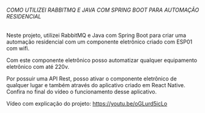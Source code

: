 ###### COMO UTILIZEI RABBITMQ E JAVA COM SPRING BOOT PARA AUTOMAÇÃO RESIDENCIAL

Neste projeto, utilizei RabbitMQ e Java com Spring Boot para criar uma automação residencial com um componente eletrônico criado com ESP01 com wifi.

Com este componente eletrônico posso automatizar qualquer equipamento eletrônico com até 220v.

Por possuir uma API Rest, posso ativar o componente eletrônico de qualquer lugar e também através do aplicativo criado em React Native. Confira no final do vídeo o funcionamento desse aplicativo.

Vídeo com explicação do projeto: https://youtu.be/oGLurd5icLo
